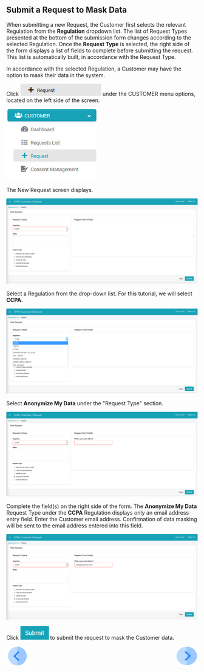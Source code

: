 ## Submit a Request to Mask Data

When submitting a new Request, the Customer first selects the relevant Regulation from the **Regulation** dropdown list. The list of Request Types presented at the bottom of the submission form changes according to the selected Regulation. Once the **Request Type** is selected, the right side of the form displays a list of fields to complete before submitting the request. This list is automatically built, in accordance with the Request Type.

In accordance with the selected Regulation, a Customer may have the option to mask their data in the system.

Click ![image](/articles/demo_project/DPM_Demo_Project/images/Customer_Request.jpg) under the CUSTOMER menu options, located on the left side of the screen. 

![image](/articles/demo_project/DPM_Demo_Project/images/Customer_Request_LeftPanel.jpg)     

The New Request screen displays.

![image](/articles/demo_project/DPM_Demo_Project/images/Customer_Request_Landing.jpg)

Select a Regulation from the drop-down list. For this tutorial, we will select **CCPA**.

![image](/articles/demo_project/DPM_Demo_Project/images/06_3_Purging_DeleteMyData_Reg.jpg)  

Select **Anonymize My Data** under the "Request Type" section.

![image](/articles/demo_project/DPM_Demo_Project/images/05_1_Masking_AnonMyData.jpg)

Complete the field(s) on the right side of the form. The **Anonymize My Data** Request Type under the **CCPA** Regulation displays only an email address entry field. Enter the Customer email address. Confirmation of data masking will be sent to the email address entered into this field. 

![image](/articles/demo_project/DPM_Demo_Project/images/05_2_Masking_AnonMyData.jpg)     

Click ![image](/articles/demo_project/DPM_Demo_Project/images/06_ICON_Submit.jpg) to submit the request to mask the Customer data.



[![Previous](/articles/demo_project/DPM_Demo_Project/images/Previous.png)]( /articles/demo_project/DPM_Demo_Project/05_Masking/03_03_Masking_Login.md)[<img align="right" width="60" height="54" src="/articles/demo_project/DPM_Demo_Project/images/Next.png">](/articles/demo_project/DPM_Demo_Project/05_Masking/03_05_Masking_Ensure_Marked_Complete.md)
